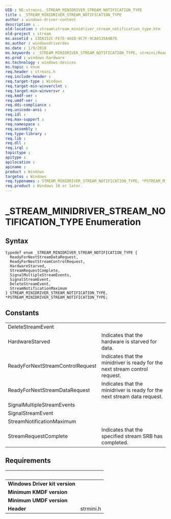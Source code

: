 ```yaml
---
UID : NE:strmini._STREAM_MINIDRIVER_STREAM_NOTIFICATION_TYPE
title : _STREAM_MINIDRIVER_STREAM_NOTIFICATION_TYPE
author : windows-driver-content
description : .
old-location : stream\stream_minidriver_stream_notification_type.htm
old-project : stream
ms.assetid : 13D8152C-FE7E-46EB-9C7F-9CA0135A4B76
ms.author : windowsdriverdev
ms.date : 1/9/2018
ms.keywords : _STREAM_MINIDRIVER_STREAM_NOTIFICATION_TYPE, strmini/ReadyForNextStreamDataRequest, strmini/SignalStreamEvent, ReadyForNextStreamDataRequest, STREAM_MINIDRIVER_STREAM_NOTIFICATION_TYPE, STREAM_MINIDRIVER_STREAM_NOTIFICATION_TYPE enumeration [Streaming Media Devices], strmini/PSTREAM_MINIDRIVER_STREAM_NOTIFICATION_TYPE, DeleteStreamEvent, PSTREAM_MINIDRIVER_STREAM_NOTIFICATION_TYPE, strmini/HardwareStarved, PSTREAM_MINIDRIVER_STREAM_NOTIFICATION_TYPE enumeration pointer [Streaming Media Devices], HardwareStarved, strmini/StreamRequestComplete, SignalMultipleStreamEvents, StreamNotificationMaximum, strmini/ReadyForNextStreamControlRequest, strmini/SignalMultipleStreamEvents, strmini/DeleteStreamEvent, stream.stream_minidriver_stream_notification_type, strmini/STREAM_MINIDRIVER_STREAM_NOTIFICATION_TYPE, StreamRequestComplete, *PSTREAM_MINIDRIVER_STREAM_NOTIFICATION_TYPE, strmini/StreamNotificationMaximum, ReadyForNextStreamControlRequest, SignalStreamEvent
ms.prod : windows-hardware
ms.technology : windows-devices
ms.topic : enum
req.header : strmini.h
req.include-header : 
req.target-type : Windows
req.target-min-winverclnt : 
req.target-min-winversvr : 
req.kmdf-ver : 
req.umdf-ver : 
req.ddi-compliance : 
req.unicode-ansi : 
req.idl : 
req.max-support : 
req.namespace : 
req.assembly : 
req.type-library : 
req.lib : 
req.dll : 
req.irql : 
topictype : 
apitype : 
apilocation : 
apiname : 
product : Windows
targetos : Windows
req.typenames : STREAM_MINIDRIVER_STREAM_NOTIFICATION_TYPE, *PSTREAM_MINIDRIVER_STREAM_NOTIFICATION_TYPE
req.product : Windows 10 or later.
---
```


# _STREAM_MINIDRIVER_STREAM_NOTIFICATION_TYPE Enumeration


## Syntax
````
typedef enum _STREAM_MINIDRIVER_STREAM_NOTIFICATION_TYPE { 
  ReadyForNextStreamDataRequest,
  ReadyForNextStreamControlRequest,
  HardwareStarved,
  StreamRequestComplete,
  SignalMultipleStreamEvents,
  SignalStreamEvent,
  DeleteStreamEvent,
  StreamNotificationMaximum
} STREAM_MINIDRIVER_STREAM_NOTIFICATION_TYPE, *PSTREAM_MINIDRIVER_STREAM_NOTIFICATION_TYPE;
````

## Constants

<table>

<tr>
<td>DeleteStreamEvent</td>
<td></td>
</tr>

<tr>
<td>HardwareStarved</td>
<td>Indicates that the hardware is starved for data.</td>
</tr>

<tr>
<td>ReadyForNextStreamControlRequest</td>
<td>Indicates that the minidriver is ready for the next stream control request.</td>
</tr>

<tr>
<td>ReadyForNextStreamDataRequest</td>
<td>Indicates that the minidriver is ready for the next stream data request.</td>
</tr>

<tr>
<td>SignalMultipleStreamEvents</td>
<td></td>
</tr>

<tr>
<td>SignalStreamEvent</td>
<td></td>
</tr>

<tr>
<td>StreamNotificationMaximum</td>
<td></td>
</tr>

<tr>
<td>StreamRequestComplete</td>
<td>Indicates that the specified stream SRB has completed.</td>
</tr>
</table>


## Requirements
| &nbsp; | &nbsp; |
| ---- |:---- |
| **Windows Driver kit version** |  |
| **Minimum KMDF version** |  |
| **Minimum UMDF version** |  |
| **Header** | strmini.h |